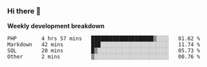 ### Hi there 👋


**Weekly development breakdown**

<!--START_SECTION:waka-->
```text
PHP        4 hrs 57 mins   ████████████████████▒░░░░   81.62 % 
Markdown   42 mins         ███░░░░░░░░░░░░░░░░░░░░░░   11.74 % 
SQL        20 mins         █▒░░░░░░░░░░░░░░░░░░░░░░░   05.73 % 
Other      2 mins          ▒░░░░░░░░░░░░░░░░░░░░░░░░   00.76 % 
```
<!--END_SECTION:waka-->
